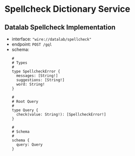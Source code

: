 # Spellcheck Dictionary Service

## Datalab Spellcheck Implementation

- interface: `"wire://datalab/spellcheck"`
- endpoint: `POST /gql`
- schema:
  ```gql
  #
  # Types
  #
  type SpellcheckError {
    messages: [String!]
    suggestions: [String!]
    word: String!
  }

  #
  # Root Query
  #
  type Query {
    check(value: String!): [SpellcheckError!]
  }

  #
  # Schema
  #
  schema {
    query: Query
  }
  ```
